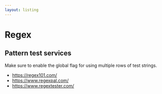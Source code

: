 ```yaml
---
layout: listing
---
```

# Regex


## Pattern test services

Make sure to enable the global flag for using multiple rows of test strings.

- https://regex101.com/
- https://www.regexpal.com/
- https://www.regextester.com/
